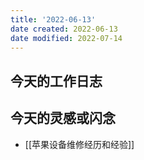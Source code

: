 ```yaml
---
title: '2022-06-13'
date created: 2022-06-13
date modified: 2022-07-14
---
```


## 今天的工作日志

## 今天的灵感或闪念

- [[苹果设备维修经历和经验]]
